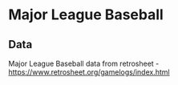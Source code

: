 # Major League Baseball

## Data

Major League Baseball data from retrosheet - https://www.retrosheet.org/gamelogs/index.html

